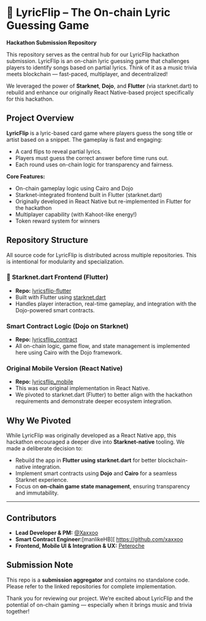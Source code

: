 # 🎵 LyricFlip – The On-chain Lyric Guessing Game

**Hackathon Submission Repository**

This repository serves as the central hub for our LyricFlip hackathon submission. LyricFlip is an on-chain lyric guessing game that challenges players to identify songs based on partial lyrics. Think of it as a music trivia meets blockchain — fast-paced, multiplayer, and decentralized!

We leveraged the power of **Starknet**, **Dojo**, and **Flutter** (via starknet.dart) to rebuild and enhance our originally React Native-based project specifically for this hackathon.


## Project Overview

**LyricFlip** is a lyric-based card game where players guess the song title or artist based on a snippet. The gameplay is fast and engaging:
- A card flips to reveal partial lyrics.
- Players must guess the correct answer before time runs out.
- Each round uses on-chain logic for transparency and fairness.

**Core Features:**
- On-chain gameplay logic using Cairo and Dojo
- Starknet-integrated frontend built in Flutter (starknet.dart)
- Originally developed in React Native but re-implemented in Flutter for the hackathon
- Multiplayer capability (with Kahoot-like energy!)
- Token reward system for winners

## Repository Structure

All source code for LyricFlip is distributed across multiple repositories. This is intentional for modularity and specialization.

### 🚀 Starknet.dart Frontend (Flutter)
- **Repo:** [lyricsflip-flutter](https://github.com/songifi/lyricsflip-flutter)
-  Built with Flutter using [starknet.dart](https://github.com/0xSpaceShard/starknet.dart)
-  Handles player interaction, real-time gameplay, and integration with the Dojo-powered smart contracts.

###  Smart Contract Logic (Dojo on Starknet)
-  **Repo:** [lyricsflip_contract](https://github.com/songifi/lyricsflip_contract)
-  All on-chain logic, game flow, and state management is implemented here using Cairo with the Dojo framework.

###  Original Mobile Version (React Native)
-  **Repo:** [lyricsflip_mobile](https://github.com/songifi/lyricsflip_mobile)
-  This was our original implementation in React Native.
-  We pivoted to starknet.dart (Flutter) to better align with the hackathon requirements and demonstrate deeper ecosystem integration.


## Why We Pivoted

While LyricFlip was originally developed as a React Native app, this hackathon encouraged a deeper dive into **Starknet-native** tooling. We made a deliberate decision to:
- Rebuild the app in **Flutter using starknet.dart** for better blockchain-native integration.
- Implement smart contracts using **Dojo** and **Cairo** for a seamless Starknet experience.
- Focus on **on-chain game state management**, ensuring transparency and immutability.

---

## Contributors

- **Lead Developer & PM:** [@Xaxxoo](https://github.com/xaxxoo)
- **Smart Contract Engineer:**[manlikeHB][ https://github.com/xaxxoo
- **Frontend, Mobile UI & Integration & UX:** [Peteroche](https://github.com/peteroche)


## Submission Note

This repo is a **submission aggregator** and contains no standalone code. Please refer to the linked repositories for complete implementation.

Thank you for reviewing our project. We’re excited about LyricFlip and the potential of on-chain gaming — especially when it brings music and trivia together!



